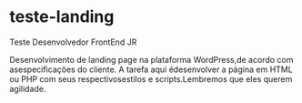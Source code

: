 # teste-landing
Teste Desenvolvedor FrontEnd JR

Desenvolvimento de landing page na plataforma WordPress,de acordo com asespecificações do cliente.
A tarefa aqui édesenvolver a página em HTML ou PHP com seus respectivosestilos e scripts.Lembremos que eles querem agilidade.

